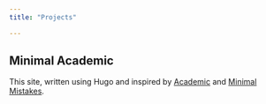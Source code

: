 ```yaml
---
title: "Projects"

---
```


<h2>Minimal Academic</h2>
This site, written using Hugo and inspired by <a href="https://sourcethemes.com/academic/">Academic</a> and <a href="https://mmistakes.github.io/minimal-mistakes/">Minimal Mistakes</a>.
